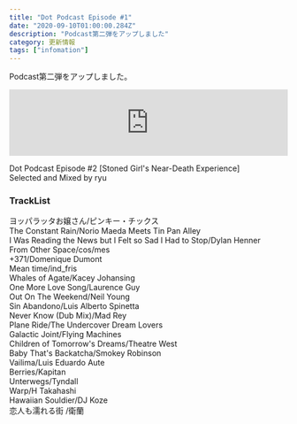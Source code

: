 ```yaml
---
title: "Dot Podcast Episode #1"
date: "2020-09-10T01:00:00.284Z"
description: "Podcast第二弾をアップしました"
category: 更新情報
tags: ["infomation"]
---
```


Podcast第二弾をアップしました。

<iframe width="100%" height="120" src="https://www.mixcloud.com/widget/iframe/?hide_cover=1&feed=%2Fdotnine%2Fdot-podcast-episode-2-stoned-girls-near-death-experience%2F" frameborder="0" ></iframe>

Dot Podcast Episode #2 [Stoned Girl's Near-Death Experience] <br/>
Selected and Mixed by ryu<br/>

### TrackList

ヨッパラッタお嬢さん/ピンキー・チックス<br/>
The Constant Rain/Norio Maeda Meets Tin Pan Alley<br/>
I Was Reading the News but I Felt so Sad I Had to Stop/Dylan Henner<br/>
From Other Space/cos/mes<br/>
+371/Domenique Dumont<br/>
Mean time/ind_fris<br/>
Whales of Agate/Kacey Johansing<br/>
One More Love Song/Laurence Guy<br/>
Out On The Weekend/Neil Young<br/>
Sin Abandono/Luis Alberto Spinetta<br/>
Never Know (Dub Mix)/Mad Rey<br/>
Plane Ride/The Undercover Dream Lovers<br/>
Galactic Joint/Flying Machines<br/>
Children of Tomorrow's Dreams/Theatre West<br/>
Baby That's Backatcha/Smokey Robinson<br/>
Vailima/Luis Eduardo Aute<br/>
Berries/Kapitan<br/>
Unterwegs/Tyndall<br/>
Warp/H Takahashi<br/>
Hawaiian Souldier/DJ Koze<br/>
恋人も濡れる街 /衛蘭<br/>
